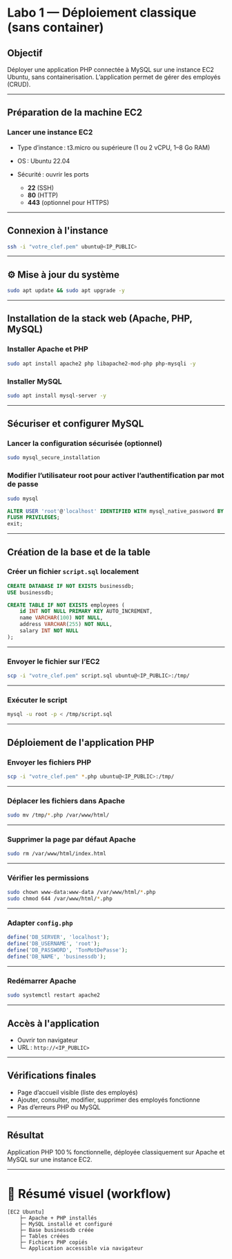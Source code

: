 #  **Labo 1 — Déploiement classique (sans container)**

##  **Objectif**

Déployer une application PHP connectée à MySQL sur une instance EC2 Ubuntu, sans containerisation.
L’application permet de gérer des employés (CRUD).

---

##  **Préparation de la machine EC2**

###  Lancer une instance EC2

* Type d’instance : t3.micro ou supérieure (1 ou 2 vCPU, 1–8 Go RAM)
* OS : Ubuntu 22.04
* Sécurité : ouvrir les ports

  * **22** (SSH)
  * **80** (HTTP)
  * **443** (optionnel pour HTTPS)

---

##  **Connexion à l'instance**

```bash
ssh -i "votre_clef.pem" ubuntu@<IP_PUBLIC>
```

---

## ⚙ **Mise à jour du système**

```bash
sudo apt update && sudo apt upgrade -y
```

---

##  **Installation de la stack web (Apache, PHP, MySQL)**

###  Installer Apache et PHP

```bash
sudo apt install apache2 php libapache2-mod-php php-mysqli -y
```

###  Installer MySQL

```bash
sudo apt install mysql-server -y
```

---

##  **Sécuriser et configurer MySQL**

###  Lancer la configuration sécurisée (optionnel)

```bash
sudo mysql_secure_installation
```

###  Modifier l’utilisateur root pour activer l’authentification par mot de passe

```bash
sudo mysql
```

```sql
ALTER USER 'root'@'localhost' IDENTIFIED WITH mysql_native_password BY 'TonMotDePasse';
FLUSH PRIVILEGES;
exit;
```

---

##  **Création de la base et de la table**

###  Créer un fichier `script.sql` localement

```sql
CREATE DATABASE IF NOT EXISTS businessdb;
USE businessdb;

CREATE TABLE IF NOT EXISTS employees (
    id INT NOT NULL PRIMARY KEY AUTO_INCREMENT,
    name VARCHAR(100) NOT NULL,
    address VARCHAR(255) NOT NULL,
    salary INT NOT NULL
);
```

---

###  Envoyer le fichier sur l’EC2

```bash
scp -i "votre_clef.pem" script.sql ubuntu@<IP_PUBLIC>:/tmp/
```

---

###  Exécuter le script

```bash
mysql -u root -p < /tmp/script.sql
```

---

##  **Déploiement de l'application PHP**

###  Envoyer les fichiers PHP

```bash
scp -i "votre_clef.pem" *.php ubuntu@<IP_PUBLIC>:/tmp/
```

---

###  Déplacer les fichiers dans Apache

```bash
sudo mv /tmp/*.php /var/www/html/
```

---

###  Supprimer la page par défaut Apache

```bash
sudo rm /var/www/html/index.html
```

---

###  Vérifier les permissions

```bash
sudo chown www-data:www-data /var/www/html/*.php
sudo chmod 644 /var/www/html/*.php
```

---

###  Adapter `config.php`

```php
define('DB_SERVER', 'localhost');
define('DB_USERNAME', 'root');
define('DB_PASSWORD', 'TonMotDePasse');
define('DB_NAME', 'businessdb');
```

---

###  Redémarrer Apache

```bash
sudo systemctl restart apache2
```

---

##  **Accès à l'application**

* Ouvrir ton navigateur
* URL : `http://<IP_PUBLIC>`

---

##  **Vérifications finales**

*  Page d’accueil visible (liste des employés)
*  Ajouter, consulter, modifier, supprimer des employés fonctionne
*  Pas d’erreurs PHP ou MySQL

---

## **Résultat**

 Application PHP 100 % fonctionnelle, déployée classiquement sur Apache et MySQL sur une instance EC2.

---

# 🧭 **Résumé visuel (workflow)**

```
[EC2 Ubuntu]
    ├─ Apache + PHP installés
    ├─ MySQL installé et configuré
    ├─ Base businessdb créée
    ├─ Tables créées
    ├─ Fichiers PHP copiés
    └─ Application accessible via navigateur
```

